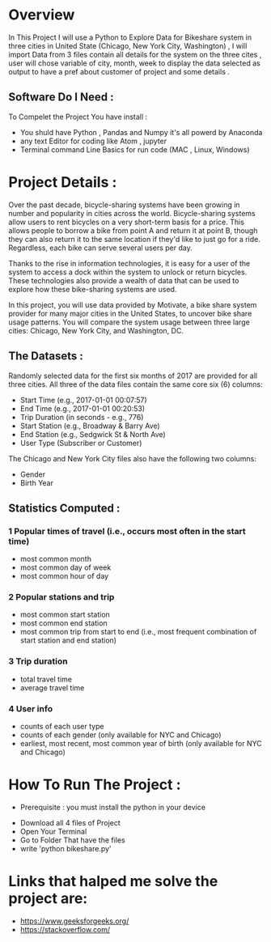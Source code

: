 # Overview
In This Project I will use a Python to Explore Data for Bikeshare system in three cities in United State (Chicago, New York City, Washington) , I will import Data from 3 files contain all details for the system on the three cites , user will chose variable of city, month, week to display the data selected as output to have a pref about customer of project  and some details .
## Software Do I Need : 
To Compelet the Project You have install : 
- You shuld have Python , Pandas and Numpy it's all powerd by Anaconda
- any text Editor for coding like Atom , jupyter
- Terminal command Line Basics for run code (MAC , Linux, Windows)

# Project Details : 
Over the past decade, bicycle-sharing systems have been growing in number and popularity in cities across the world. Bicycle-sharing systems allow users to rent bicycles on a very short-term basis for a price. This allows people to borrow a bike from point A and return it at point B, though they can also return it to the same location if they'd like to just go for a ride. Regardless, each bike can serve several users per day.

Thanks to the rise in information technologies, it is easy for a user of the system to access a dock within the system to unlock or return bicycles. These technologies also provide a wealth of data that can be used to explore how these bike-sharing systems are used.

In this project, you will use data provided by Motivate, a bike share system provider for many major cities in the United States, to uncover bike share usage patterns. You will compare the system usage between three large cities: Chicago, New York City, and Washington, DC.

## The Datasets : 
Randomly selected data for the first six months of 2017 are provided for all three cities. All three of the data files contain the same core six (6) columns:

- Start Time (e.g., 2017-01-01 00:07:57)
- End Time (e.g., 2017-01-01 00:20:53)
- Trip Duration (in seconds - e.g., 776)
- Start Station (e.g., Broadway & Barry Ave)
- End Station (e.g., Sedgwick St & North Ave)
- User Type (Subscriber or Customer)

The Chicago and New York City files also have the following two columns:

- Gender
- Birth Year

## Statistics Computed : 
### 1 Popular times of travel (i.e., occurs most often in the start time)

- most common month
- most common day of week
- most common hour of day

### 2 Popular stations and trip

- most common start station
- most common end station
- most common trip from start to end (i.e., most frequent combination of start station and end station)

### 3 Trip duration

- total travel time
- average travel time

### 4 User info

- counts of each user type
- counts of each gender (only available for NYC and Chicago)
- earliest, most recent, most common year of birth (only available for NYC and Chicago)

# How To Run The Project : 
- Prerequisite : you must install the python in your device
* Download all 4 files of Project 
* Open Your Terminal 
* Go to Folder That have the files  
* write 'python bikeshare.py' 

# Links that halped me solve the project are:

- https://www.geeksforgeeks.org/
- https://stackoverflow.com/
